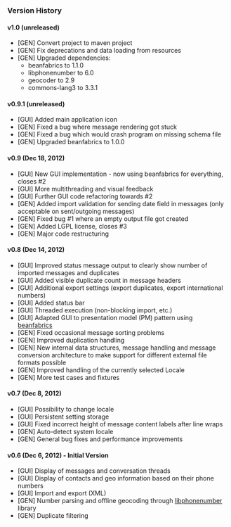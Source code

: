### Version History

#### v1.0 (unreleased)
- [GEN] Convert project to maven project
- [GEN] Fix deprecations and data loading from resources
- [GEN] Upgraded dependencies:
  - beanfabrics to 1.1.0
  - libphonenumber to 6.0
  - geocoder to 2.9
  - commons-lang3 to 3.3.1

#### v0.9.1 (unreleased)
- [GUI] Added main application icon
- [GEN] Fixed a bug where message rendering got stuck
- [GEN] Fixed a bug which would crash program on missing schema file
- [GEN] Upgraded beanfabrics to 1.0.0

#### v0.9 (Dec 18, 2012)
- [GUI] New GUI implementation - now using beanfabrics for everything, closes #2
- [GUI] More multithreading and visual feedback
- [GUI] Further GUI code refactoring towards #2
- [GEN] Added import validation for sending date field in messages (only acceptable on sent/outgoing messages)
- [GEN] Fixed bug #1 where an empty output file got created
- [GEN] Added LGPL license, closes #3
- [GEN] Major code restructuring

#### v0.8 (Dec 14, 2012)
- [GUI] Improved status message output to clearly show number of imported messages and duplicates
- [GUI] Added visible duplicate count in message headers
- [GUI] Additional export settings (export duplicates, export international numbers)
- [GUI] Added status bar
- [GUI] Threaded execution (non-blocking import, etc.)
- [GUI] Adapted GUI to presentation model (PM) pattern using [beanfabrics][beanfabrics]
- [GEN] Fixed occasional message sorting problems
- [GEN] Improved duplication handling
- [GEN] New internal data structures, message handling and message conversion architecture to make support for different external file formats possible
- [GEN] Improved handling of the currently selected Locale
- [GEN] More test cases and fixtures

#### v0.7 (Dec 8, 2012)
- [GUI] Possibility to change locale
- [GUI] Persistent setting storage
- [GUI] Fixed incorrect height of message content labels after line wraps
- [GEN] Auto-detect system locale
- [GEN] General bug fixes and performance improvements

#### v0.6 (Dec 6, 2012) - Initial Version
- [GUI] Display of messages and conversation threads
- [GUI] Display of contacts and geo information based on their phone numbers
- [GUI] Import and export (XML)
- [GEN] Number parsing and offline geocoding through [libphonenumber][libphonenumber] library
- [GEN] Duplicate filtering

[libphonenumber]: http://code.google.com/p/libphonenumber
[beanfabrics]: http://code.google.com/p/beanfabrics

